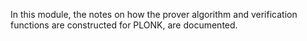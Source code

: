 In this module, the notes on how the prover 
algorithm and verification functions are constructed
for PLONK, are documented.